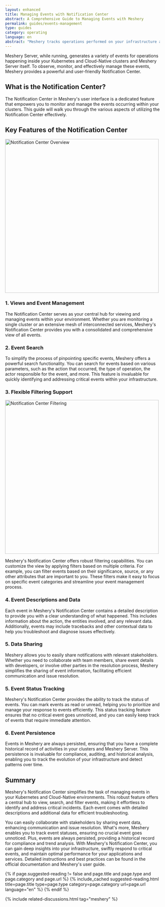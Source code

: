 ```yaml
---
layout: enhanced
title: Managing Events with Notification Center
abstract: A Comprehensive Guide to Managing Events with Meshery
permalink: guides/events-management
type: guides
category: operating
language: en
abstract: "Meshery tracks operations performed on your infrastructure and workloads, and provides notification of environment issues, application conflicts with infrastructure configuration, policy violations, and so on."
---
```


Meshery Server, while running, generates a variety of events for operations happening inside your Kubernetes and Cloud-Native clusters and Meshery Server itself. To observe, monitor, and effectively manage these events, Meshery provides a powerful and user-friendly Notification Center.

## What is the Notification Center?

The Notification Center in Meshery's user interface is a dedicated feature that empowers you to monitor and manage the events occurring within your clusters. This guide will walk you through the various aspects of utilizing the Notification Center effectively.

## Key Features of the Notification Center

<a href="{{ site.baseurl }}/assets/img/notification-center/NotificationCenterOverview.png"><img alt="Notification Center Overview" style="width:500px;height:auto;" src="{{ site.baseurl }}/assets/img/notification-center/NotificationCenterOverview.png" /></a>

### 1. Views and Event Management

The Notification Center serves as your central hub for viewing and managing events within your environment. Whether you are monitoring a single cluster or an extensive mesh of interconnected services, Meshery's Notification Center provides you with a consolidated and comprehensive view of all events.

### 2. Event Search

To simplify the process of pinpointing specific events, Meshery offers a powerful search functionality. You can search for events based on various parameters, such as the action that occurred, the type of operation, the actor responsible for the event, and more. This feature is invaluable for quickly identifying and addressing critical events within your infrastructure.

### 3. Flexible Filtering Support

<a href="{{ site.baseurl }}/assets/img/notification-center/NotificationCenterFiltering.png"><img alt="Notification Center Filtering" style="width:500px;height:auto;" src="{{ site.baseurl }}/assets/img/notification-center/NotificationCenterFiltering.png" /></a>

Meshery's Notification Center offers robust filtering capabilities. You can customize the view by applying filters based on multiple criteria. For example, you can filter events based on their significance, source, or any other attributes that are important to you. These filters make it easy to focus on specific event categories and streamline your event management process.

### 4. Event Descriptions and Data

Each event in Meshery's Notification Center contains a detailed description to provide you with a clear understanding of what happened. This includes information about the action, the entities involved, and any relevant data. Additionally, events may include tracebacks and other contextual data to help you troubleshoot and diagnose issues effectively.

### 5. Data Sharing

Meshery allows you to easily share notifications with relevant stakeholders. Whether you need to collaborate with team members, share event details with developers, or involve other parties in the resolution process, Meshery simplifies the sharing of event information, facilitating efficient communication and issue resolution.

### 5. Event Status Tracking

Meshery's Notification Center provides the ability to track the status of events. You can mark events as read or unread, helping you to prioritize and manage your response to events efficiently. This status tracking feature ensures that no critical event goes unnoticed, and you can easily keep track of events that require immediate attention.

### 6. Event Persistence

Events in Meshery are always persisted, ensuring that you have a complete historical record of activities in your clusters and Meshery Server. This persistence is invaluable for compliance, auditing, and historical analysis, enabling you to track the evolution of your infrastructure and detect patterns over time.

## Summary

Meshery's Notification Center simplifies the task of managing events in your Kubernetes and Cloud-Native environments. This robust feature offers a central hub to view, search, and filter events, making it effortless to identify and address critical incidents. Each event comes with detailed descriptions and additional data for efficient troubleshooting.

You can easily collaborate with stakeholders by sharing event data, enhancing communication and issue resolution. What's more, Meshery enables you to track event statuses, ensuring no crucial event goes unnoticed. Plus, events are always persisted, providing a historical record for compliance and trend analysis. With Meshery's Notification Center, you can gain deep insights into your infrastructure, swiftly respond to critical events, and maintain optimal performance for your applications and services. Detailed instructions and best practices can be found in the official documentation and Meshery's user guide.

{% if page.suggested-reading != false and page.title and page.type and page.category and page.url %}
{% include_cached suggested-reading.html  title=page.title type=page.type category=page.category url=page.url language="en" %}
{% endif %}

{% include related-discussions.html tag="meshery" %}
